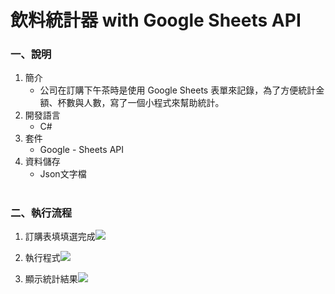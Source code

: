 # 飲料統計器 with Google Sheets API
### 一、說明
1. 簡介
	*  公司在訂購下午茶時是使用 Google Sheets 表單來記錄，為了方便統計金額、杯數與人數，寫了一個小程式來幫助統計。
2. 開發語言
	* C#
3. 套件
	* Google - Sheets API
4. 資料儲存
    * Json文字檔 

# 

### 二、執行流程
1. 訂購表填填選完成![](https://i.imgur.com/5u62H4D.png)


2. 執行程式![](https://i.imgur.com/GW2eJNt.png)

3. 顯示統計結果![](https://i.imgur.com/kFD7SlT.png)


